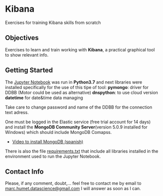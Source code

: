 # Kibana

Exercises for training Kibana skills from scratch

## Objectives

Exercises to learn and train working with **Kibana**, a practical graphical tool to show relevant info.

## Getting Started

The [Jupyter Notebook](https://github.com/MarkusHumetus/Kibana/blob/main/S15_T01_Kibana.ipynb) was run in **Python3.7** and next libraries were installed specifically for the use of this tipe of tool:
**pymongo**: driver for DDBB (Motor could be used as alternative)
**dnspython**: to use cloud version
**datetime** for date&time data managing

Take care to change password and name of the DDBB for the connection text adress.

One must be logged in the Elastic service (free trial account for 14 days) and install the **MongoDB Community Server**(version 5.0.9 installed for Windows) which should include MongoDB Comapss.

* [Video to install MongoDB (spanish)](https://www.youtube.com/watch?v=c8n6JsQuX2A)

There is also the file [requirements.txt](https://github.com/MarkusHumetus/Bases_de_dades_NoSQL/blob/main/requirements.txt) that include all libraries installed in the environment used to run the Jupyter Notebook.

## Contact Info 

Please, if any comment, doubt,... feel free to contact me by email to marc.humet.datascience@gmail.com
I will answer as soon as I can.

